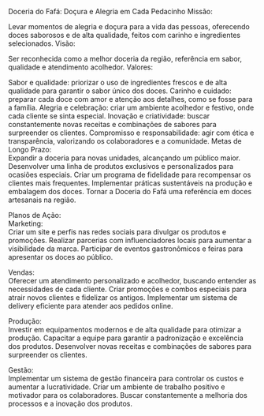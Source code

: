Doceria do Fafá: Doçura e Alegria em Cada Pedacinho
Missão:                                                                                                                                                                                            

Levar momentos de alegria e doçura para a vida das pessoas, oferecendo doces saborosos e de alta qualidade, feitos com carinho e ingredientes selecionados.
Visão:                                                                                                                                                                                            

Ser reconhecida como a melhor doceria da região, referência em sabor, qualidade e atendimento acolhedor.
Valores:                                                                                                                                                                                            

Sabor e qualidade:                                                                                                                                                                                         priorizar o uso de ingredientes frescos e de alta qualidade para garantir o sabor único dos doces.
Carinho e cuidado:                                                                                                                                                                                          preparar cada doce com amor e atenção aos detalhes, como se fosse para a família.
Alegria e celebração:                                                                                                                                                                                       criar um ambiente acolhedor e festivo, onde cada cliente se sinta especial.
Inovação e criatividade:                                                                                                                                                                                    buscar constantemente novas receitas e combinações de sabores para surpreender os clientes.
Compromisso e responsabilidade:                                                                                                                                                                             agir com ética e transparência, valorizando os colaboradores e a comunidade.
Metas de Longo Prazo:                                                                                                                                                                                       
Expandir a doceria para novas unidades, alcançando um público maior.
Desenvolver uma linha de produtos exclusivos e personalizados para ocasiões especiais.
Criar um programa de fidelidade para recompensar os clientes mais frequentes.
Implementar práticas sustentáveis na produção e embalagem dos doces.
Tornar a Doceria do Fafá uma referência em doces artesanais na região.

Planos de Ação:                                                                                                                                                                                             
Marketing:  
Criar um site e perfis nas redes sociais para divulgar os produtos e promoções.
Realizar parcerias com influenciadores locais para aumentar a visibilidade da marca.
Participar de eventos gastronômicos e feiras para apresentar os doces ao público.

Vendas:                                                                                                                                                                                            
Oferecer um atendimento personalizado e acolhedor, buscando entender as necessidades de cada cliente.
Criar promoções e combos especiais para atrair novos clientes e fidelizar os antigos.
Implementar um sistema de delivery eficiente para atender aos pedidos online.

Produção:                                                                                                                                                                                            
Investir em equipamentos modernos e de alta qualidade para otimizar a produção.
Capacitar a equipe para garantir a padronização e excelência dos produtos.
Desenvolver novas receitas e combinações de sabores para surpreender os clientes.

Gestão:                                                                                                                                                                                            
Implementar um sistema de gestão financeira para controlar os custos e aumentar a lucratividade.
Criar um ambiente de trabalho positivo e motivador para os colaboradores.
Buscar constantemente a melhoria dos processos e a inovação dos produtos.
